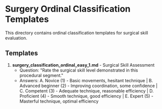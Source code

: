 # Surgery Ordinal Classification Templates

This directory contains ordinal classification templates for surgical skill evaluation.

## Templates

1. **surgery_classification_ordinal_easy_1.md** - Surgical Skill Assessment
   - Question: "Rate the surgical skill level demonstrated in this procedural segment."
   - Answers: A. Novice (1) - Basic movements, hesitant technique | B. Advanced beginner (2) - Improving coordination, some confidence | C. Competent (3) - Adequate technique, reasonable efficiency | D. Proficient (4) - Smooth technique, good efficiency | E. Expert (5) - Masterful technique, optimal efficiency
